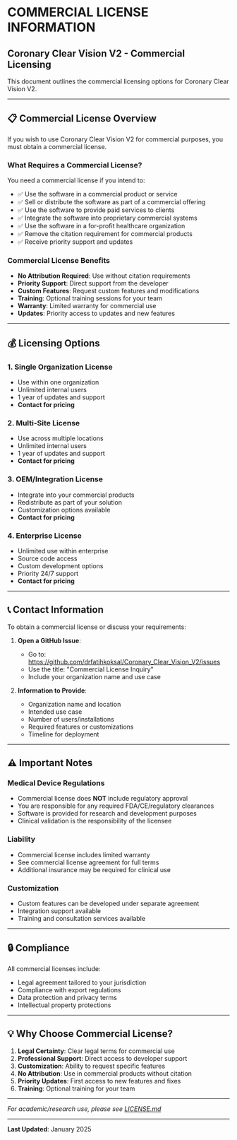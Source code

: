 # COMMERCIAL LICENSE INFORMATION

## Coronary Clear Vision V2 - Commercial Licensing

This document outlines the commercial licensing options for Coronary Clear Vision V2.

---

## 📋 Commercial License Overview

If you wish to use Coronary Clear Vision V2 for commercial purposes, you must obtain a commercial license.

### What Requires a Commercial License?

You need a commercial license if you intend to:

- ✅ Use the software in a commercial product or service
- ✅ Sell or distribute the software as part of a commercial offering
- ✅ Use the software to provide paid services to clients
- ✅ Integrate the software into proprietary commercial systems
- ✅ Use the software in a for-profit healthcare organization
- ✅ Remove the citation requirement for commercial products
- ✅ Receive priority support and updates

### Commercial License Benefits

- **No Attribution Required**: Use without citation requirements
- **Priority Support**: Direct support from the developer
- **Custom Features**: Request custom features and modifications
- **Training**: Optional training sessions for your team
- **Warranty**: Limited warranty for commercial use
- **Updates**: Priority access to updates and new features

---

## 💰 Licensing Options

### 1. Single Organization License
- Use within one organization
- Unlimited internal users
- 1 year of updates and support
- **Contact for pricing**

### 2. Multi-Site License
- Use across multiple locations
- Unlimited internal users
- 1 year of updates and support
- **Contact for pricing**

### 3. OEM/Integration License
- Integrate into your commercial products
- Redistribute as part of your solution
- Customization options available
- **Contact for pricing**

### 4. Enterprise License
- Unlimited use within enterprise
- Source code access
- Custom development options
- Priority 24/7 support
- **Contact for pricing**

---

## 📞 Contact Information

To obtain a commercial license or discuss your requirements:

1. **Open a GitHub Issue**: 
   - Go to: https://github.com/drfatihkoksal/Coronary_Clear_Vision_V2/issues
   - Use the title: "Commercial License Inquiry"
   - Include your organization name and use case

2. **Information to Provide**:
   - Organization name and location
   - Intended use case
   - Number of users/installations
   - Required features or customizations
   - Timeline for deployment

---

## ⚠️ Important Notes

### Medical Device Regulations
- Commercial license does **NOT** include regulatory approval
- You are responsible for any required FDA/CE/regulatory clearances
- Software is provided for research and development purposes
- Clinical validation is the responsibility of the licensee

### Liability
- Commercial license includes limited warranty
- See commercial license agreement for full terms
- Additional insurance may be required for clinical use

### Customization
- Custom features can be developed under separate agreement
- Integration support available
- Training and consultation services available

---

## 🔒 Compliance

All commercial licenses include:
- Legal agreement tailored to your jurisdiction
- Compliance with export regulations
- Data protection and privacy terms
- Intellectual property protections

---

## 💡 Why Choose Commercial License?

1. **Legal Certainty**: Clear legal terms for commercial use
2. **Professional Support**: Direct access to developer support
3. **Customization**: Ability to request specific features
4. **No Attribution**: Use in commercial products without citation
5. **Priority Updates**: First access to new features and fixes
6. **Training**: Optional training for your team

---

*For academic/research use, please see [LICENSE.md](LICENSE.md)*

---

**Last Updated**: January 2025